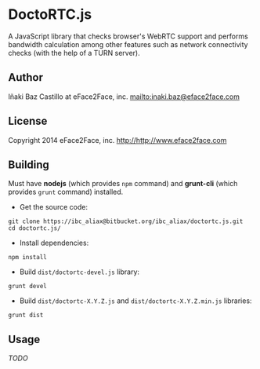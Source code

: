 # DoctoRTC.js

A JavaScript library that checks browser's WebRTC support and performs bandwidth calculation among other features such as network connectivity checks (with the help of a TURN server).


## Author

Iñaki Baz Castillo at eFace2Face, inc. <mailto:inaki.baz@eface2face.com>

## License

Copyright 2014 eFace2Face, inc. <http://http://www.eface2face.com>


## Building

Must have **nodejs** (which provides `npm` command) and **grunt-cli** (which provides `grunt` command) installed.

* Get the source code:
```
git clone https://ibc_aliax@bitbucket.org/ibc_aliax/doctortc.js.git
cd doctortc.js/
```

* Install dependencies:
```
npm install
```

* Build `dist/doctortc-devel.js` library:
```
grunt devel
```

* Build `dist/doctortc-X.Y.Z.js` and `dist/doctortc-X.Y.Z.min.js` libraries:
```
grunt dist
```

## Usage

*TODO*


